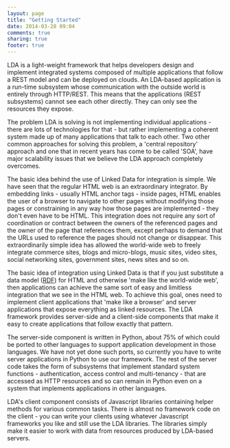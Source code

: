 ```yaml
---
layout: page
title: "Getting Started"
date: 2014-03-28 09:04
comments: true
sharing: true
footer: true
---
```

LDA is a light-weight framework that helps developers design and implement integrated
systems composed of multiple applications that follow a REST model and can be deployed
on clouds. An LDA-based application is a run-time subsystem whose communication with the
outside world is entirely through HTTP/REST. This means that the applications
(REST subsystems) cannot see each other directly. They can only see the resources they
expose.

The problem LDA is solving is not implementing individual applications - there are
lots of technologies for that - but rather implementing a coherent system made up of
many applications that talk to each other. Two other common approaches for solving
this problem, a 'central repository' approach and one that in recent years
has come to be called 'SOA', have major scalability issues that we believe the LDA
approach completely overcomes.

The basic idea behind the use of Linked Data for integration is simple.
We have seen that the regular HTML web is an extraordinary integrator.
By embedding links - usually HTML anchor tags - inside pages, HTML
enables the user of a browser to navigate to other pages without modifying
those pages or constraining in any way how those pages are implemented - they
don't even have to be HTML. This integration does not require any sort of
coordination or contract between the owners of the referenced pages and the
owner of the page that references them, except perhaps to demand that the URLs
used to reference the pages should not change or disappear. This extraordinarily
simple idea has allowed the world-wide web to freely integrate
commerce sites, blogs and micro-blogs, music sites, video sites, social
networking sites, government sites, news sites and so on.

The basic idea of integration
using Linked Data is that if you just substitute a data model 
([RDF](http://davetropeano.github.io/lda/what-is-this-rdf-thing/index.html)) for HTML and otherwise
'make like the world-wide web', then applications can achieve the same sort of easy and
limitless integration that we see in the HTML web.
To achieve this goal, ones need to implement client applications that 'make like a browser'
and server applications that expose everything as linked resources. The LDA
framework provides server-side and a client-side components that make it easy to
create applications that follow exactly that pattern.

The server-side component is written in Python,
about 75% of which could be ported to other languages to support application development in
those languages. We have not yet done such ports, so currently you have to write server
applications in Python to use our framework. The rest of the server code takes
the form of subsystems that implement standard system functions - authentication,
access control and multi-tenancy - that are accessed as HTTP resources and so can
remain in Python even on a system that implements applications in other languages.

LDA's client component consists of Javascript libraries containing helper methods
for various common tasks. There is almost no framework code on the client - you can write
your clients using whatever Javascript frameworks you like and still use the LDA libraries.
The libraries simply make it easier to work with data from resources produced by LDA-based servers.
